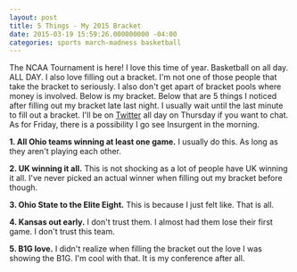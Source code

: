 ```yaml
---
layout: post
title: 5 Things - My 2015 Bracket
date: 2015-03-19 15:59:26.000000000 -04:00
categories: sports march-madness basketball
---
```

<p style="text-align: left;">The NCAA Tournament is here! I love this time of year. Basketball on all day. ALL DAY. I also love filling out a bracket. I'm not one of those people that take the bracket to seriously. I also don't get apart of bracket pools where money is involved. Below is my bracket. Below that are 5 things I noticed after filling out my bracket late last night. I usually wait until the last minute to fill out a bracket. I'll be on <a href="http://twitter.com/thesportsdiva" target="_blank">Twitter</a> all day on Thursday if you want to chat. As for Friday, there is a possibility I go see Insurgent in the morning.</p>
<p style="text-align: left;"><strong>1. All Ohio teams winning at least one game.</strong> I usually do this. As long as they aren't playing each other.</p>
<p style="text-align: left;"><strong>2. UK winning it all.</strong> This is not shocking as a lot of people have UK winning it all. I've never picked an actual winner when filling out my bracket before though.</p>
<p style="text-align: left;"><strong>3. Ohio State to the Elite Eight.</strong> This is because I just felt like. That is all.</p>
<p style="text-align: left;"><strong>4. Kansas out early.</strong> I don't trust them. I almost had them lose their first game. I don't trust this team.</p>
<p style="text-align: left;"><strong>5. B1G love.</strong> I didn't realize when filling the bracket out the love I was showing the B1G. I'm cool with that. It is my conference after all.</p>
